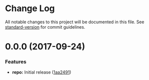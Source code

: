 # Change Log

All notable changes to this project will be documented in this file. See [standard-version](https://github.com/conventional-changelog/standard-version) for commit guidelines.

<a name="0.0.0"></a>
# 0.0.0 (2017-09-24)


### Features

* **repo:** Initial release ([1aa2491](https://github.com/izifortune/bitcoin-trading-dca-serverless/commit/1aa2491))
